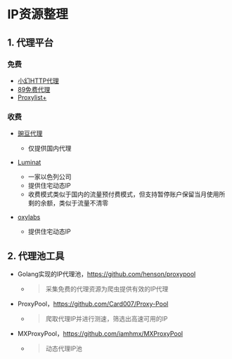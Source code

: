 # IP资源整理



## 1. 代理平台

### 免费

-   [小幻HTTP代理](https://ip.ihuan.me/Proxies.7z)
-   [89免费代理](https://www.89ip.cn/)
-   [Proxylist+](https://list.proxylistplus.com/)



### 收费

-   [豌豆代理](https://www.wandouip.com/)
    -   仅提供国内代理
-   [Luminat](https://luminati-china.biz/)
    -   一家以色列公司
    -   提供住宅动态IP
    -   收费模式类似于国内的流量预付费模式，但支持暂停账户保留当月使用所剩的余额，类似于流量不清零

-   [oxylabs](https://oxylabs.io/)
    -   提供住宅动态IP



## 2. 代理池工具

-   Golang实现的IP代理池，https://github.com/henson/proxypool
    
    -   >   采集免费的代理资源为爬虫提供有效的IP代理
    
-   ProxyPool，https://github.com/Card007/Proxy-Pool
    
    -   >   爬取代理IP并进行测速，筛选出高速可用的IP
    
-   MXProxyPool，https://github.com/iamhmx/MXProxyPool
    
    -   >   动态代理IP池